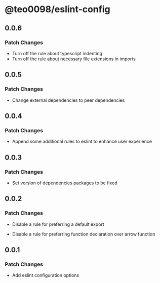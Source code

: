 # @teo0098/eslint-config

## 0.0.6

### Patch Changes

- Turn off the rule about typescript indenting
- Turn off the rule about necessary file extensions in imports

## 0.0.5

### Patch Changes

- Change external dependencies to peer dependencies

## 0.0.4

### Patch Changes

- Append some additional rules to eslint to enhance user
  experience

## 0.0.3

### Patch Changes

- Set version of dependencies packages to be fixed

## 0.0.2

### Patch Changes

- Disable a rule for preferring a default export

- Disable a rule for preferring function declaration over arrow function

## 0.0.1

### Patch Changes

- Add eslint configuration options
